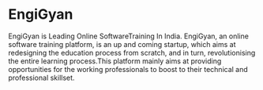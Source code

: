# EngiGyan
EngiGyan is Leading Online SoftwareTraining In India.
EngiGyan, an online software training platform, is an up and coming startup, which aims at redesigning the education process from scratch, and in turn, revolutionising the entire learning process.This platform mainly aims at providing opportunities for the working professionals to boost to their technical and professional skillset. 
